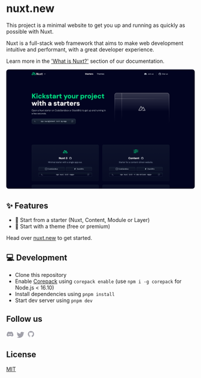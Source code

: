 # nuxt.new

This project is a minimal website to get you up and running as quickly as possible with Nuxt.

Nuxt is a full-stack web framework that aims to make web development intuitive and performant, with a great developer experience.

Learn more in the ['What is Nuxt?'](https://nuxt.com/docs/getting-started/introduction) section of our documentation.

[![Screenshot of nuxt.new](./.github/assets/screenshot.png)](https://nuxt.new)

## ✨ Features

- 🚀 Start from a starter (Nuxt, Content, Module or Layer)
- 🎨 Start with a theme (free or premium)

Head over [nuxt.new](https://nuxt.new) to get started.

## 💻 Development

- Clone this repository
- Enable [Corepack](https://github.com/nodejs/corepack) using `corepack enable` (use `npm i -g corepack` for Node.js < 16.10)
- Install dependencies using `pnpm install`
- Start dev server using `pnpm dev`

## Follow us

<p valign="center">
  <a href="https://chat.nuxt.dev"><img width="20px" src="./.github/assets/discord.svg" alt="Discord"></a>&nbsp;&nbsp;<a href="https://twitter.nuxt.dev"><img width="20px" src="./.github/assets/twitter.svg" alt="Twitter"></a>&nbsp;&nbsp;<a href="https://github.nuxt.dev"><img width="20px" src="./.github/assets/github.svg" alt="GitHub"></a>
</p>

## License

[MIT](./LICENSE)
